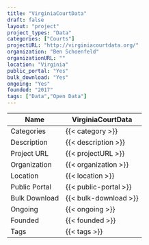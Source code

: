 ```yaml
---
title: "VirginiaCourtData"
draft: false
layout: "project"
project_types: "Data"
categories: ["Courts"]
projectURL: "http://virginiacourtdata.org/"
organization: "Ben Schoenfeld"
organizationURL: ""
location: "Virginia"
public_portal: "Yes"
bulk_download: "Yes"
ongoing: "Yes"
founded: "2017"
tags: ["Data","Open Data"]
---
```



Name                    |  VirginiaCourtData    
------------------------|----
Categories              | {{< category >}} 
Description             | {{< description >}} 
Project URL             | {{< projectURL >}} 
Organization            | {{< organization >}} 
Location                | {{< location >}} 
Public Portal           | {{< public-portal >}} 
Bulk Download           | {{< bulk-download >}} 
Ongoing                 | {{< ongoing >}} 
Founded                 | {{< founded >}} 
Tags                    | {{< tags >}} 
